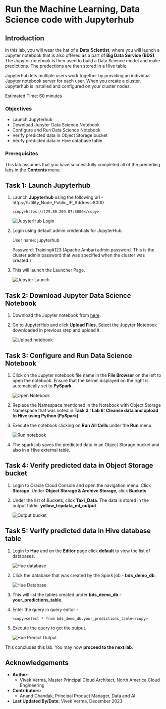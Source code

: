 # Run the Machine Learning, Data Science code with Jupyterhub

## Introduction

In this lab, you will wear the hat of a **Data Scientist**, where you will launch a Jupyter notebook that is also offered as a part of **Big Data Service (BDS)**. The Jupyter notebook is then used to build a Data Science model and make predictions. The predections are then stored in a Hive table.

Jupyterhub lets multiple users work together by providing an individual Jupyter notebook server for each user. When you create a cluster, Jupyterhub is installed and configured on your cluster nodes.

Estimated Time: 60 minutes

### Objectives

* Launch Jupyterhub
* Download Jupyter Data Science Notebook
* Configure and Run Data Science Notebook
* Verify predicted data in Object Storage bucket
* Verify predicted data in Hive database table

### Prerequisites    
This lab assumes that you have successfully completed all of the preceding labs in the **Contents** menu.

## Task 1: Launch Jupyterhub

1. Launch **Jupyterhub** using the following url - https://Utility\_Node\_Public\_IP\_Address:8000

    ```
    <copy>https://129.80.209.87:8000</copy>
    ```

    ![JupyterHub Login](./images/jupyterhub-login.png " ")

2. Login using default admin credentials for JupyterHub:

    User name: jupyterhub

    Password: Training#123 (Apache Ambari admin password. This is the cluster admin password that was specified when the cluster was created.)

3. This will launch the Launcher Page.

    ![Jupyter Launch](./images/jupyter-launcher.png " ")

## Task 2: Download Jupyter Data Science Notebook

1. Download the Jupyter notebook from [here](https://objectstorage.us-ashburn-1.oraclecloud.com/p/w6FRGXRU-rwQXtvGR2S7a03ehWmuumzd7H7hTFOYqn_tfLqaAt_7jzeZmNQgFlqK/n/orasenatdpltintegration01/b/Taxi/o/bds-data-science.ipynb).

2. Go to JupyterHub and click **Upload Files**. Select the Jupyter Notebook downloaded in previous step and upload it.

    ![Upload notebook](./images/upload-notebook.png " ")

## Task 3: Configure and Run Data Science Notebook

1. Click on the Jupyter notebook file name in the **File Browser** on the left to open the notebook. Ensure that the kernel displayed on the right is automatically set to **PySpark**.

    ![Open Notebook](./images/open-notebook.png " ")

2. Replace the Namespace mentioned in the Notebook with Object Storage Namespace that was noted in **Task 3 : Lab 6: Cleanse data and upload to Hive using Python (PySpark)** 

3. Execute the notebook clicking on **Run All Cells** under the **Run** menu.

    ![Run notebook](./images/run-notebook.png " ")

4. The spark job saves the predicted data in an Object Storage bucket and also in a Hive external table.

## Task 4: Verify predicted data in Object Storage bucket

1. Login to Oracle Cloud Console and open the navigation menu. Click **Storage**. Under **Object Storage & Archive Storage**, click **Buckets**.

2. Under the list of Buckets, click **Taxi\_Data**. The data is stored in the output folder **yellow\_tripdata\_ml\_output**.

    ![Output bucket](./images/yellow-tripdata-ml-output-bucket.png " ")

## Task 5: Verify predicted data in Hive database table

1. Login to **Hue** and on the **Editor** page click **default** to view the list of databases.

    ![Hue database](./images/hue-databases.png " ")

2. Click the database that was created by the Spark job - **bds\_demo\_db**.

    ![Hue Database](./images/hue-bds-database.png " ")

3. This will list the tables created under **bds\_demo\_db** - **your\_predictions\_table**.

4. Enter the query in query editor - 

    ```
    <copy>select * from bds_demo_db.your_predictions_table</copy>
    ```

5. Execute the query to get the output.

    ![Hue Predict Output](./images/hue-query-predict-output.png " ")

This concludes this lab. You may now **proceed to the next lab**.

## Acknowledgements

* **Author:**  
    + Vivek Verma, Master Principal Cloud Architect, North America Cloud Engineering
* **Contributors:**  
    + Anand Chandak, Principal Product Manager, Data and AI
* **Last Updated By/Date:** Vivek Verma, December 2023